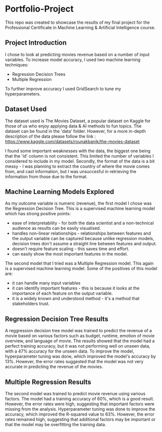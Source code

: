 # Portfolio-Project

This repo was created to showcase the results of my final project for the Professional Certificate in Machine Learning & Artificial Intelligence course.

## Project Introduction

 I chose to look at predicting movies revenue based on a number of input variables. To increase model accuracy, I used two machine learning techniques:
* Regression Decision Trees
* Multiple Regression

To further improve accuracy I used GridSearch to tune my hyperparameters.

## Dataset Used

The dataset used is The Movies Dataset, a popular dataset on Kaggle for those of us who enjoy applying data & AI methods to fun topics. The dataset  can be found in the 'data' folder. However, for a more in-depth description of the data please follow the link : https://www.kaggle.com/datasets/rounakbanik/the-movies-dataset

I found some important weaknesses with the data, the biggest one being that the 'id' column is not consistent. This limited the number of variables I considered to include in my model. Secondly, the format of the data is a bit messy - I was planning to extract the country of where the movie comes from, and cast information, but I was unsuccesful in retrieving the information from those due to the format.

## Machine Learning Models Explored

As my outcome variable is numeric (revenue), the first model I chose was the Regression Decision Tree. This is a supervised machine learning model which has strong positive points:
* ease of interpretability - for both the data scientist and a non-technical audience as results can be easily visualised.
* handles non-linear relationships - relationships between features and the output variable can be captured because unlike regression models, decision trees don't assume a straight line between features and output.
* doesn't require feature scaling - this saves time and effort.
* can easily show the most important features in the model.

The second model that I tried was a Multiple Regression model. This again is a supervised machine learning model. Some of the positives of this model are:
* it can handle many input variables 
* it can identify important features - this is because it looks at the importance of each feature on the output variable.
* it is a widely known and understood method - it's a method that stakeholders trust.

## Regression Decision Tree Results

A reggression decision tree model was trained to predict the revenue of a movie based on various factors such as budget, runtime, emotion of movie overview, and language of movie. The results showed that the model had a perfect training accuracy, but it was not performing well on unseen data, with a 47% accuracy for the unseen data. To improve the model, hyperparameter tuning was done, which improved the model's accuracy by 13%. However, the error rates suggested that the model was not very accurate in predicting the revenue of the movies.


## Multiple Regression Results

The second model was trained to predict movie revenue using various factors. The model had a training accuracy of 60%, which is a good result. However, the error rates were high, suggesting that important factors were missing from the analysis. Hyperparameter tuning was done to improve the accuracy, which improved the R-squared value to 63%. However, the error rates remained high, suggesting that additional factors may be important or that the model may be overfitting the training data.
